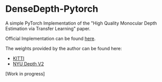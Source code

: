 # DenseDepth-Pytorch

A simple PyTorch Implementation of  the "High Quality Monocular Depth Estimation via Transfer Learning" paper.

Official Implementation can be found [here](https://github.com/ialhashim/DenseDepth).

The weights provided by the author can be found here:

* [KITTI](https://s3-eu-west-1.amazonaws.com/densedepth/kitti.h5)
* [NYU Depth V2](https://s3-eu-west-1.amazonaws.com/densedepth/nyu.h5)

[Work in progress]
